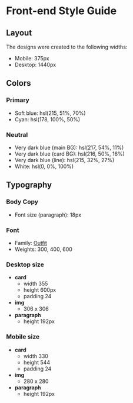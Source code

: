 # Front-end Style Guide

## Layout

The designs were created to the following widths:

- Mobile: 375px
- Desktop: 1440px

## Colors

### Primary

- Soft blue: hsl(215, 51%, 70%)
- Cyan: hsl(178, 100%, 50%)

### Neutral

- Very dark blue (main BG): hsl(217, 54%, 11%)
- Very dark blue (card BG): hsl(216, 50%, 16%)
- Very dark blue (line): hsl(215, 32%, 27%)
- White: hsl(0, 0%, 100%)

## Typography

### Body Copy

- Font size (paragraph): 18px

### Font

- Family: [Outfit](https://fonts.google.com/specimen/Outfit)
- Weights: 300, 400, 600

### **Desktop size**

- **card**
  - width 355
  - height 600px
  - padding 24
- **img**
  - 306 x 306
- **paragraph**
  - height 192px

### **Mobile size**

- **card**
  - width 330
  - height 544
  - padding 24
- **img**
  - 280 x 280
- **paragraph**
  - height 192px

